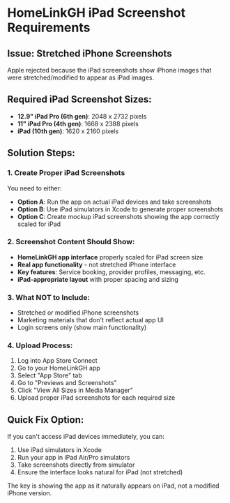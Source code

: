# HomeLinkGH iPad Screenshot Requirements

## Issue: Stretched iPhone Screenshots
Apple rejected because the iPad screenshots show iPhone images that were stretched/modified to appear as iPad images.

## Required iPad Screenshot Sizes:
- **12.9" iPad Pro (6th gen)**: 2048 x 2732 pixels
- **11" iPad Pro (4th gen)**: 1668 x 2388 pixels  
- **iPad (10th gen)**: 1620 x 2160 pixels

## Solution Steps:

### 1. Create Proper iPad Screenshots
You need to either:
- **Option A**: Run the app on actual iPad devices and take screenshots
- **Option B**: Use iPad simulators in Xcode to generate proper screenshots
- **Option C**: Create mockup iPad screenshots showing the app correctly scaled for iPad

### 2. Screenshot Content Should Show:
- **HomeLinkGH app interface** properly scaled for iPad screen size
- **Real app functionality** - not stretched iPhone interface
- **Key features**: Service booking, provider profiles, messaging, etc.
- **iPad-appropriate layout** with proper spacing and sizing

### 3. What NOT to Include:
- Stretched or modified iPhone screenshots
- Marketing materials that don't reflect actual app UI
- Login screens only (show main functionality)

### 4. Upload Process:
1. Log into App Store Connect
2. Go to your HomeLinkGH app
3. Select "App Store" tab
4. Go to "Previews and Screenshots"
5. Click "View All Sizes in Media Manager"
6. Upload proper iPad screenshots for each required size

## Quick Fix Option:
If you can't access iPad devices immediately, you can:
1. Use iPad simulators in Xcode
2. Run your app in iPad Air/Pro simulators
3. Take screenshots directly from simulator
4. Ensure the interface looks natural for iPad (not stretched)

The key is showing the app as it naturally appears on iPad, not a modified iPhone version.